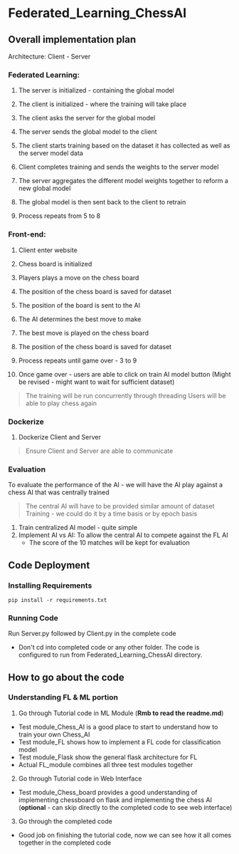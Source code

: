 # Federated_Learning_ChessAI

## Overall implementation plan
Architecture: Client - Server

### Federated Learning:
1. The server is initialized - containing the global model
2. The client is initialized - where the training will take place

3. The client asks the server for the global model 
4. The server sends the global model to the client

5. The client starts training based on the dataset it has collected as well as the server model data
6. Client completes training and sends the weights to the server model

7. The server aggregates the different model weights together to reform a new global model
8. The global model is then sent back to the client to retrain  

9. Process repeats from 5 to 8

### Front-end:
1. Client enter website
2. Chess board is initialized

3. Players plays a move on the chess board
4. The position of the chess board is saved for dataset 
5. The position of the board is sent to the AI
6. The AI determines the best move to make
7. The best move is played on the chess board
8. The position of the chess board is saved for dataset

9. Process repeats until game over - 3 to 9

10. Once game over - users are able to click on train AI model button (Might be revised - might want to wait for sufficient dataset)
> The training will be run concurrently through threading
> Users will be able to play chess again

### Dockerize
1. Dockerize Client and Server
> Ensure Client and Server are able to communicate

### Evaluation
To evaluate the performance of the AI - we will have the AI play against a chess AI that was centrally trained
> The central AI will have to be provided similar amount of dataset
> Training - we could do it by a time basis or by epoch basis
1. Train centralized AI model - quite simple
2. Implement AI vs AI: To allow the central AI to compete against the FL AI
    - The score of the 10 matches will be kept for evaluation


## Code Deployment

### Installing Requirements
```pip install -r requirements.txt```

### Running Code
Run Server.py followed by Client.py in the complete code
- Don't cd into completed code or any other folder. The code is configured to run from Federated_Learning_ChessAI directory.

## How to go about the code

### Understanding FL & ML portion
1. Go through Tutorial code in ML Module (<b>Rmb to read the readme.md</b>)
- Test module_Chess_AI is a good place to start to understand how to train your own Chess_AI
- Test module_FL shows how to implement a FL code for classification model
- Test module_Flask show the general flask architecture for FL
- Actual FL_module combines all three test modules together

2. Go through Tutorial code in Web Interface
- Test module_Chess_board provides a good understanding of implementing chessboard on flask and implementing the chess AI (<b>optional</b> - can skip directly to the completed code to see web interface)

3. Go through the completed code
- Good job on finishing the tutorial code, now we can see how it all comes together in the completed code
